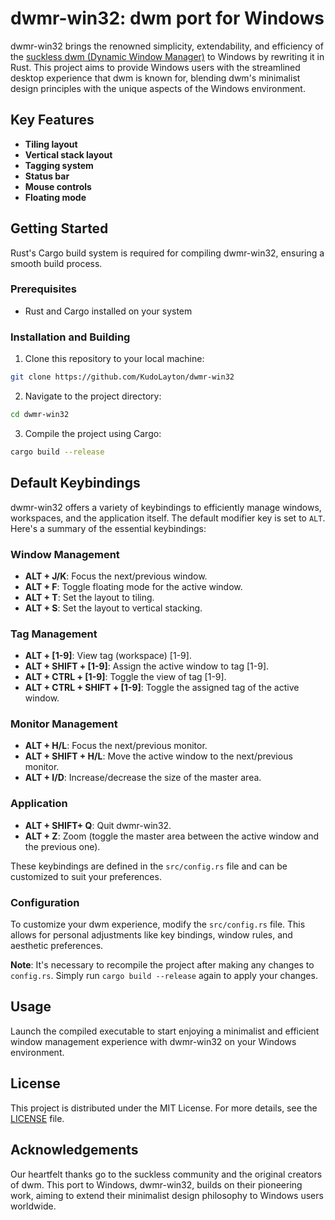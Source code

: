 # dwmr-win32: dwm port for Windows

dwmr-win32 brings the renowned simplicity, extendability, and efficiency of the [suckless dwm (Dynamic Window Manager)](https://dwm.suckless.org/) to Windows by rewriting it in Rust. This project aims to provide Windows users with the streamlined desktop experience that dwm is known for, blending dwm's minimalist design principles with the unique aspects of the Windows environment.

## Key Features

- **Tiling layout**
- **Vertical stack layout**
- **Tagging system**
- **Status bar**
- **Mouse controls**
- **Floating mode**

## Getting Started

Rust's Cargo build system is required for compiling dwmr-win32, ensuring a smooth build process.

### Prerequisites

- Rust and Cargo installed on your system

### Installation and Building

1. Clone this repository to your local machine:

```Bash
git clone https://github.com/KudoLayton/dwmr-win32
```

2. Navigate to the project directory:

```Bash
cd dwmr-win32
```

3. Compile the project using Cargo:

```Bash
cargo build --release
```

## Default Keybindings

dwmr-win32 offers a variety of keybindings to efficiently manage windows, workspaces, and the application itself. The default modifier key is set to `ALT`. Here's a summary of the essential keybindings:

### Window Management
- **ALT + J/K**: Focus the next/previous window.
- **ALT + F**: Toggle floating mode for the active window.
- **ALT + T**: Set the layout to tiling.
- **ALT + S**: Set the layout to vertical stacking.

### Tag Management
- **ALT + [1-9]**: View tag (workspace) [1-9].
- **ALT + SHIFT + [1-9]**: Assign the active window to tag [1-9].
- **ALT + CTRL + [1-9]**: Toggle the view of tag [1-9].
- **ALT + CTRL + SHIFT + [1-9]**: Toggle the assigned tag of the active window.

### Monitor Management
- **ALT + H/L**: Focus the next/previous monitor.
- **ALT + SHIFT + H/L**: Move the active window to the next/previous monitor.
- **ALT + I/D**: Increase/decrease the size of the master area.

### Application
- **ALT + SHIFT+ Q**: Quit dwmr-win32.
- **ALT + Z**: Zoom (toggle the master area between the active window and the previous one).

These keybindings are defined in the `src/config.rs` file and can be customized to suit your preferences.

### Configuration

To customize your dwm experience, modify the `src/config.rs` file. This allows for personal adjustments like key bindings, window rules, and aesthetic preferences.

**Note**: It's necessary to recompile the project after making any changes to `config.rs`. Simply run `cargo build --release` again to apply your changes.

## Usage

Launch the compiled executable to start enjoying a minimalist and efficient window management experience with dwmr-win32 on your Windows environment.


## License

This project is distributed under the MIT License. For more details, see the [LICENSE](LICENSE) file.

## Acknowledgements

Our heartfelt thanks go to the suckless community and the original creators of dwm. This port to Windows, dwmr-win32, builds on their pioneering work, aiming to extend their minimalist design philosophy to Windows users worldwide.


